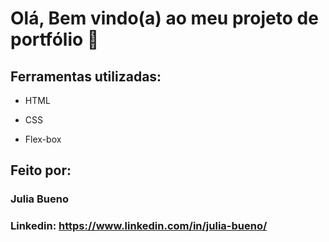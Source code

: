 
# Olá, Bem vindo(a) ao meu projeto de portfólio 🚀

## Ferramentas utilizadas:

* HTML

* CSS

* Flex-box

## Feito por:

### Julia Bueno

### Linkedin: https://www.linkedin.com/in/julia-bueno/
